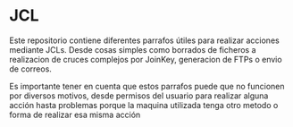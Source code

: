 # JCL
Este repositorio contiene diferentes parrafos útiles para realizar acciones mediante JCLs. Desde cosas simples como borrados de ficheros a realizacion de cruces complejos por JoinKey, generacion de FTPs o envio de correos.

Es importante tener en cuenta que estos parrafos puede que no funcionen por diversos motivos, desde permisos del usuario para realizar alguna acción hasta problemas porque la maquina utilizada tenga otro metodo o forma de realizar esa misma acción
